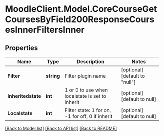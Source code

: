 # MoodleClient.Model.CoreCourseGetCoursesByField200ResponseCoursesInnerFiltersInner

## Properties

Name | Type | Description | Notes
------------ | ------------- | ------------- | -------------
**Filter** | **string** | Filter plugin name | [optional] [default to "null"]
**Inheritedstate** | **int** | 1 or 0 to use when localstate is set to inherit | [optional] [default to null]
**Localstate** | **int** | Filter state: 1 for on, -1 for off, 0 if inherit | [optional] [default to null]

[[Back to Model list]](../README.md#documentation-for-models) [[Back to API list]](../README.md#documentation-for-api-endpoints) [[Back to README]](../README.md)

